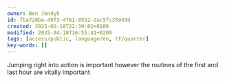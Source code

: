 ```yaml
---
owner: Ben Jendyk
id: fba728be-49f3-4f61-8552-dac5fc35943d
created: 2025-02-18T22:39:02+0100
modified: 2025-04-18T16:55:41+0200
tags: [access/public, language/en, tf/quarter]
key-words: []
---
```


Jumping right into action is important however the routines of the first and last hour are vitally important 